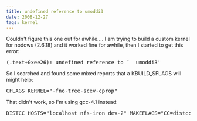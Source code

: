 ```yaml
---
title: undefined reference to umoddi3 
date: 2008-12-27
tags: kernel
---
```

Couldn't figure this one out for awhile.... I am trying to build a custom kernel for nodows (2.6.18) and it worked fine for awhile, then I started to get this error:

<pre class="sh_sh">(.text+0xee26): undefined reference to `__umoddi3'</pre>

So I searched and found some mixed reports that a KBUILD_SFLAGS will might help:

<pre class="sh_sh">CFLAGS_KERNEL="-fno-tree-scev-cprop"</pre>

That didn't work, so I'm using gcc-4.1 instead:

<pre class="sh_sh">DISTCC_HOSTS="localhost nfs-iron dev-2" MAKEFLAGS="CC=distcc\ gcc-4.1" make -j 12</pre>

